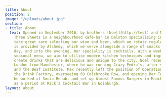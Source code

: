 ```yaml
---
title: About
position: 2
image: "/uploads/about.jpg"
section:
- title: About
  text: Opened in September 2016, by brothers [Noel](http://test) and Max Venning,
    Three Sheets is a neighbourhood café-bar in Dalston specialising in drinks. We
    take great care selecting our wine and beer, which we rotate regularly. The coffee
    is provided by Alchemy, which we serve alongside a range of snacks through the
    day, and into the evening. Our speciality is cocktails. With a weekly rotating
    seasonal menu, we aim to utilise modern kitchen techniques and ingredients to
    create drinks that are delicious and unique to the city. Noel recently moved to
    London from Manchester, where he was running Crazy Pedro’s, after stints at Trof
    and the Deaf Institute. Max recently left the position of Operations Manager at
    the Drink Factory, overseeing 69 Colebrooke Row, and opening Bar Termini. Previously
    he worked at Socio Rehab, and set up Almost Famous Burgers in Manchester, as well
    as a period at Rick’s Cocktail Bar in Edinburgh.
layout: about
---
```


